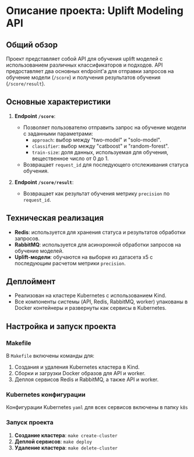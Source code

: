 # Описание проекта: Uplift Modeling API

## Общий обзор
Проект представляет собой API для обучения uplift моделей с использованием различных классификаторов и подходов. API предоставляет два основных endpoint'a для отправки запросов на обучение модели (`/score`) и получения результатов обучения (`/score/result`).

## Основные характеристики

1. **Endpoint `/score`**:
   - Позволяет пользователю отправить запрос на обучение модели с заданными параметрами:
     - `approach`: выбор между "two-model" и "solo-model".
     - `classifier`: выбор между "catboost" и "random-forest".
     - `train-size`: доля данных, используемая для обучения, вещественное число от 0 до 1.
   - Возвращает `request_id` для последующего отслеживания статуса обучения.

2. **Endpoint `/score/result`**:
   - Возвращает как результат обучения метрику `precision` по `request_id`.

## Техническая реализация

- **Redis**: используется для хранения статуса и результатов обработки запросов.
- **RabbitMQ**: используется для асинхронной обработки запросов на обучение моделей.
- **Uplift-модели**: обучаются на выборке из датасета x5 с последующим расчетом метрики `precision`.

## Деплоймент

- Реализован на кластере Kubernetes с использованием Kind.
- Все компоненты системы (API, Redis, RabbitMQ, worker) упакованы в Docker контейнеры и развернуты как сервисы в Kubernetes.

## Настройка и запуск проекта

### Makefile
В `Makefile` включены команды для:
1. Создания и удаления Kubernetes кластера в Kind.
2. Сборки и загрузки Docker образов для API и worker.
3. Деплоя сервисов Redis и RabbitMQ, а также API и worker.

### Kubernetes конфигурации
Конфигурации Kubernetes `yaml` для всех сервисов включены в папку `k8s`

### Запуск проекта
1. **Создание кластера**: `make create-cluster`
2. **Деплой сервисов**: `make deploy`
3. **Удаление кластера**: `make delete-cluster`
